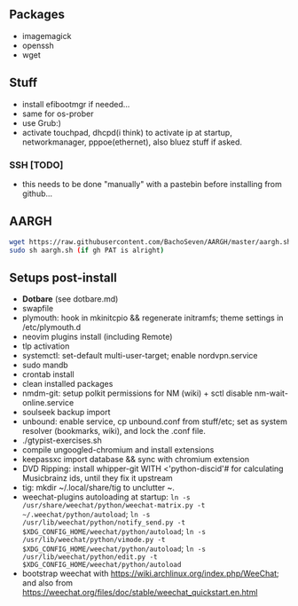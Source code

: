 ## Packages

- imagemagick
- openssh
- wget

## Stuff
- install efibootmgr if needed...
- same for os-prober
- use Grub:)
- activate touchpad, dhcpd(i think) to activate ip at startup, networkmanager, pppoe(ethernet), also bluez stuff if asked.

### SSH [TODO]
- this needs to be done "manually" with a pastebin before installing from github...

## AARGH
``` sh
wget https://raw.githubusercontent.com/BachoSeven/AARGH/master/aargh.sh
sudo sh aargh.sh (if gh PAT is alright)
```

## Setups post-install
- **Dotbare** (see dotbare.md)
- swapfile
- plymouth: hook in mkinitcpio && regenerate initramfs; theme settings in /etc/plymouth.d
- neovim plugins install (including Remote)
- tlp activation
- systemctl: set-default multi-user-target; enable nordvpn.service
- sudo mandb
- crontab install
- clean installed packages
- nmdm-git: setup polkit permissions for NM (wiki) + sctl disable nm-wait-online.service
- soulseek backup import
- unbound: enable service, cp unbound.conf from stuff/etc; set as system resolver (bookmarks, wiki), and lock the .conf file.
- ./gtypist-exercises.sh
- compile ungoogled-chromium and install extensions
- keepassxc import database && sync with chromium extension
- DVD Ripping: install whipper-git WITH <'python-discid'# for calculating Musicbrainz ids, until they fix it upstream
- tig: mkdir ~/.local/share/tig to unclutter ~.
- weechat-plugins autoloading at startup: `ln -s /usr/share/weechat/python/weechat-matrix.py -t ~/.weechat/python/autoload`; `ln -s /usr/lib/weechat/python/notify_send.py -t $XDG_CONFIG_HOME/weechat/python/autoload`; `ln -s /usr/lib/weechat/python/vimode.py -t $XDG_CONFIG_HOME/weechat/python/autoload`; `ln -s /usr/lib/weechat/python/edit.py -t $XDG_CONFIG_HOME/weechat/python/autoload`
- bootstrap weechat with https://wiki.archlinux.org/index.php/WeeChat; and also from https://weechat.org/files/doc/stable/weechat_quickstart.en.html
